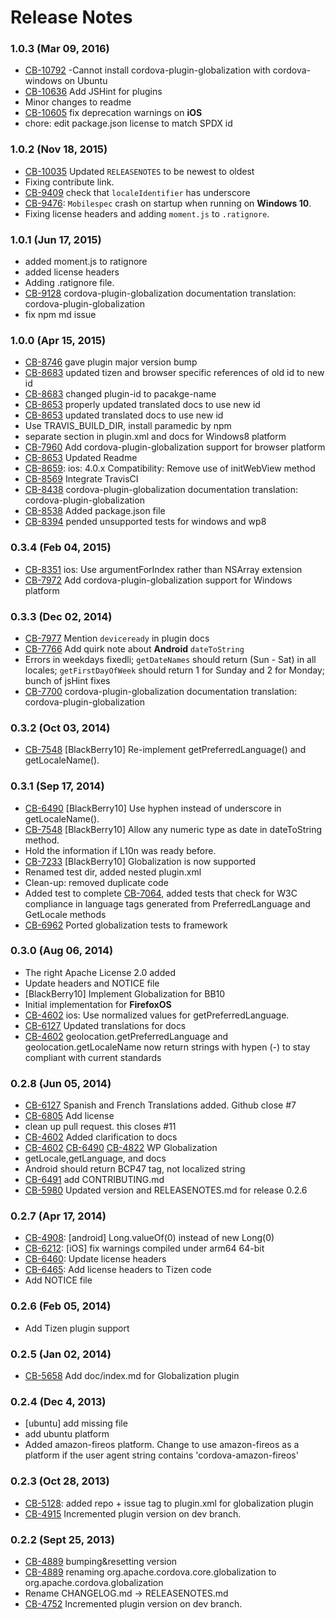 <!--
#
# Licensed to the Apache Software Foundation (ASF) under one
# or more contributor license agreements.  See the NOTICE file
# distributed with this work for additional information
# regarding copyright ownership.  The ASF licenses this file
# to you under the Apache License, Version 2.0 (the
# "License"); you may not use this file except in compliance
# with the License.  You may obtain a copy of the License at
# 
# http://www.apache.org/licenses/LICENSE-2.0
# 
# Unless required by applicable law or agreed to in writing,
# software distributed under the License is distributed on an
# "AS IS" BASIS, WITHOUT WARRANTIES OR CONDITIONS OF ANY
#  KIND, either express or implied.  See the License for the
# specific language governing permissions and limitations
# under the License.
#
-->
# Release Notes

### 1.0.3 (Mar 09, 2016)
* [CB-10792](https://issues.apache.org/jira/browse/CB-10792) -Cannot install cordova-plugin-globalization with cordova-windows on Ubuntu
* [CB-10636](https://issues.apache.org/jira/browse/CB-10636) Add JSHint for plugins
* Minor changes to readme
* [CB-10605](https://issues.apache.org/jira/browse/CB-10605) fix deprecation warnings on **iOS**
* chore: edit package.json license to match SPDX id

### 1.0.2 (Nov 18, 2015)
* [CB-10035](https://issues.apache.org/jira/browse/CB-10035) Updated `RELEASENOTES` to be newest to oldest
* Fixing contribute link.
* [CB-9409](https://issues.apache.org/jira/browse/CB-9409) check that `localeIdentifier` has underscore
* [CB-9476](https://issues.apache.org/jira/browse/CB-9476): `Mobilespec` crash on startup when running on **Windows 10**.
* Fixing license headers and adding `moment.js` to `.ratignore`.

### 1.0.1 (Jun 17, 2015)
* added moment.js to ratignore
* added license headers
* Adding .ratignore file.
* [CB-9128](https://issues.apache.org/jira/browse/CB-9128) cordova-plugin-globalization documentation translation: cordova-plugin-globalization
* fix npm md issue

### 1.0.0 (Apr 15, 2015)
* [CB-8746](https://issues.apache.org/jira/browse/CB-8746) gave plugin major version bump
* [CB-8683](https://issues.apache.org/jira/browse/CB-8683) updated tizen and browser specific references of old id to new id
* [CB-8683](https://issues.apache.org/jira/browse/CB-8683) changed plugin-id to pacakge-name
* [CB-8653](https://issues.apache.org/jira/browse/CB-8653) properly updated translated docs to use new id
* [CB-8653](https://issues.apache.org/jira/browse/CB-8653) updated translated docs to use new id
* Use TRAVIS_BUILD_DIR, install paramedic by npm
* separate section in plugin.xml and docs for Windows8 platform
* [CB-7960](https://issues.apache.org/jira/browse/CB-7960) Add cordova-plugin-globalization support for browser platform
* [CB-8653](https://issues.apache.org/jira/browse/CB-8653) Updated Readme
* [CB-8659](https://issues.apache.org/jira/browse/CB-8659): ios: 4.0.x Compatibility: Remove use of initWebView method
* [CB-8569](https://issues.apache.org/jira/browse/CB-8569) Integrate TravisCI
* [CB-8438](https://issues.apache.org/jira/browse/CB-8438) cordova-plugin-globalization documentation translation: cordova-plugin-globalization
* [CB-8538](https://issues.apache.org/jira/browse/CB-8538) Added package.json file
* [CB-8394](https://issues.apache.org/jira/browse/CB-8394) pended unsupported tests for windows and wp8

### 0.3.4 (Feb 04, 2015)
* [CB-8351](https://issues.apache.org/jira/browse/CB-8351) ios: Use argumentForIndex rather than NSArray extension
* [CB-7972](https://issues.apache.org/jira/browse/CB-7972) Add cordova-plugin-globalization support for Windows platform

### 0.3.3 (Dec 02, 2014)
* [CB-7977](https://issues.apache.org/jira/browse/CB-7977) Mention `deviceready` in plugin docs
* [CB-7766](https://issues.apache.org/jira/browse/CB-7766) Add quirk note about **Android** `dateToString`
* Errors in weekdays fixedli; `getDateNames` should return (Sun - Sat) in all locales; `getFirstDayOfWeek` should return 1 for Sunday and 2 for Monday; bunch of jsHint fixes
* [CB-7700](https://issues.apache.org/jira/browse/CB-7700) cordova-plugin-globalization documentation translation: cordova-plugin-globalization

### 0.3.2 (Oct 03, 2014)
* [CB-7548](https://issues.apache.org/jira/browse/CB-7548) [BlackBerry10] Re-implement getPreferredLanguage() and getLocaleName().

### 0.3.1 (Sep 17, 2014)
* [CB-6490](https://issues.apache.org/jira/browse/CB-6490) [BlackBerry10] Use hyphen instead of underscore in getLocaleName().
* [CB-7548](https://issues.apache.org/jira/browse/CB-7548) [BlackBerry10] Allow any numeric type as date in dateToString method.
* Hold the information if L10n was ready before.
* [CB-7233](https://issues.apache.org/jira/browse/CB-7233) [BlackBerry10] Globalization is now supported
* Renamed test dir, added nested plugin.xml
* Clean-up: removed duplicate code
* Added test to complete [CB-7064](https://issues.apache.org/jira/browse/CB-7064), added tests that check for W3C compliance in language tags generated from PreferredLanguage and GetLocale methods
* [CB-6962](https://issues.apache.org/jira/browse/CB-6962) Ported globalization tests to framework

### 0.3.0 (Aug 06, 2014)
* The right Apache License 2.0 added
* Update headers and NOTICE file
* [BlackBerry10] Implement Globalization for BB10
* Initial implementation for **FirefoxOS**
* [CB-4602](https://issues.apache.org/jira/browse/CB-4602) ios: Use normalized values for getPreferredLanguage.
* [CB-6127](https://issues.apache.org/jira/browse/CB-6127) Updated translations for docs
* [CB-4602](https://issues.apache.org/jira/browse/CB-4602) geolocation.getPreferredLanguage and geolocation.getLocaleName now return strings with hypen (-) to stay compliant with current standards

### 0.2.8 (Jun 05, 2014)
* [CB-6127](https://issues.apache.org/jira/browse/CB-6127) Spanish and French Translations added. Github close #7
* [CB-6805](https://issues.apache.org/jira/browse/CB-6805) Add license
* clean up pull request. this closes #11
* [CB-4602](https://issues.apache.org/jira/browse/CB-4602) Added clarification to docs
* [CB-4602](https://issues.apache.org/jira/browse/CB-4602) [CB-6490](https://issues.apache.org/jira/browse/CB-6490) [CB-4822](https://issues.apache.org/jira/browse/CB-4822) WP Globalization
* getLocale,getLanguage, and docs
* Android should return BCP47 tag, not localized string
* [CB-6491](https://issues.apache.org/jira/browse/CB-6491) add CONTRIBUTING.md
* [CB-5980](https://issues.apache.org/jira/browse/CB-5980) Updated version and RELEASENOTES.md for release 0.2.6

### 0.2.7 (Apr 17, 2014)
* [CB-4908](https://issues.apache.org/jira/browse/CB-4908): [android] Long.valueOf(0) instead of new Long(0)
* [CB-6212](https://issues.apache.org/jira/browse/CB-6212): [iOS] fix warnings compiled under arm64 64-bit
* [CB-6460](https://issues.apache.org/jira/browse/CB-6460): Update license headers
* [CB-6465](https://issues.apache.org/jira/browse/CB-6465): Add license headers to Tizen code
* Add NOTICE file

### 0.2.6 (Feb 05, 2014)
* Add Tizen plugin support

### 0.2.5 (Jan 02, 2014)
* [CB-5658](https://issues.apache.org/jira/browse/CB-5658) Add doc/index.md for Globalization plugin

### 0.2.4 (Dec 4, 2013)
* [ubuntu] add missing file
* add ubuntu platform
* Added amazon-fireos platform. Change to use amazon-fireos as a platform if the user agent string contains 'cordova-amazon-fireos'

### 0.2.3 (Oct 28, 2013)
* [CB-5128](https://issues.apache.org/jira/browse/CB-5128): added repo + issue tag to plugin.xml for globalization plugin
* [CB-4915](https://issues.apache.org/jira/browse/CB-4915) Incremented plugin version on dev branch.

### 0.2.2 (Sept 25, 2013)
* [CB-4889](https://issues.apache.org/jira/browse/CB-4889) bumping&resetting version
* [CB-4889](https://issues.apache.org/jira/browse/CB-4889) renaming org.apache.cordova.core.globalization to org.apache.cordova.globalization
* Rename CHANGELOG.md -> RELEASENOTES.md
* [CB-4752](https://issues.apache.org/jira/browse/CB-4752) Incremented plugin version on dev branch.
